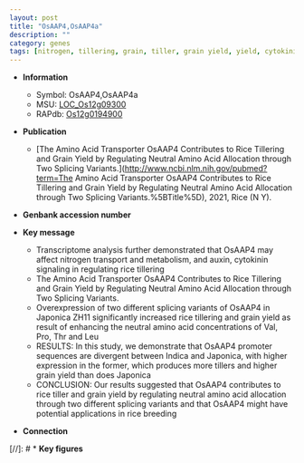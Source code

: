```yaml
---
layout: post
title: "OsAAP4,OsAAP4a"
description: ""
category: genes
tags: [nitrogen, tillering, grain, tiller, grain yield, yield, cytokinin, transporter, breeding, amino acid transporter]
---
```


* **Information**  
    + Symbol: OsAAP4,OsAAP4a  
    + MSU: [LOC_Os12g09300](http://rice.uga.edu/cgi-bin/ORF_infopage.cgi?orf=LOC_Os12g09300)  
    + RAPdb: [Os12g0194900](http://rapdb.dna.affrc.go.jp/viewer/gbrowse_details/irgsp1?name=Os12g0194900)  

* **Publication**  
    + [The Amino Acid Transporter OsAAP4 Contributes to Rice Tillering and Grain Yield by Regulating Neutral Amino Acid Allocation through Two Splicing Variants.](http://www.ncbi.nlm.nih.gov/pubmed?term=The Amino Acid Transporter OsAAP4 Contributes to Rice Tillering and Grain Yield by Regulating Neutral Amino Acid Allocation through Two Splicing Variants.%5BTitle%5D), 2021, Rice (N Y).

* **Genbank accession number**  

* **Key message**  
    + Transcriptome analysis further demonstrated that OsAAP4 may affect nitrogen transport and metabolism, and auxin, cytokinin signaling in regulating rice tillering
    + The Amino Acid Transporter OsAAP4 Contributes to Rice Tillering and Grain Yield by Regulating Neutral Amino Acid Allocation through Two Splicing Variants.
    + Overexpression of two different splicing variants of OsAAP4 in Japonica ZH11 significantly increased rice tillering and grain yield as result of enhancing the neutral amino acid concentrations of Val, Pro, Thr and Leu
    + RESULTS: In this study, we demonstrate that OsAAP4 promoter sequences are divergent between Indica and Japonica, with higher expression in the former, which produces more tillers and higher grain yield than does Japonica
    + CONCLUSION: Our results suggested that OsAAP4 contributes to rice tiller and grain yield by regulating neutral amino acid allocation through two different splicing variants and that OsAAP4 might have potential applications in rice breeding

* **Connection**  

[//]: # * **Key figures**  


